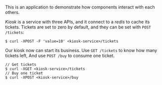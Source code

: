 This is an application to demonstrate how components interact with each others.

*Kiosk* is a service with three APIs, and it connect to a *redis* to cache its tickets. Tickets are set to zero by default, and they can be set with `POST /tickets`:
```
$ curl -XPOST -F 'value=10' <kiosk-service>/tickets
```
Our kiosk now can start its business. Use `GET /tickets` to know how many tickets left, And use `POST /buy` to consume one ticket.

```
// Get tickets
$ curl -XGET <kiosk-service>/tickets
// Buy one ticket
$ curl -XPOST <kiosk-service>/buy
```
